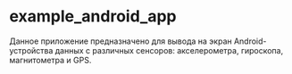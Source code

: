 # example_android_app
Данное приложение предназначено для вывода на экран Android-устройства данных с различных сенсоров: акселерометра, гироскопа, магнитометра и GPS.
